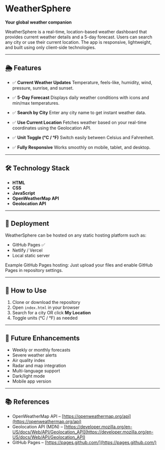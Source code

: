 # WeatherSphere

**Your global weather companion**

WeatherSphere is a real-time, location-based weather dashboard that provides current weather details and a 5-day forecast. Users can search any city or use their current location. The app is responsive, lightweight, and built using only client-side technologies.

---

## 🌦️ Features

* ✅ **Current Weather Updates**
  Temperature, feels-like, humidity, wind, pressure, sunrise, and sunset.

* ✅ **5-Day Forecast**
  Displays daily weather conditions with icons and min/max temperatures.

* ✅ **Search by City**
  Enter any city name to get instant weather data.

* ✅ **Use Current Location**
  Fetches weather based on your real-time coordinates using the Geolocation API.

* ✅ **Unit Toggle (°C / °F)**
  Switch easily between Celsius and Fahrenheit.

* ✅ **Fully Responsive**
  Works smoothly on mobile, tablet, and desktop.

---

## 🛠️ Technology Stack

* **HTML**
* **CSS**
* **JavaScript**
* **OpenWeatherMap API**
* **Geolocation API**

---

## 🚀 Deployment

WeatherSphere can be hosted on any static hosting platform such as:

* GitHub Pages ✅
* Netlify / Vercel
* Local static server

Example GitHub Pages hosting:
Just upload your files and enable GitHub Pages in repository settings.

---

## 📂 How to Use

1. Clone or download the repository
2. Open `index.html` in your browser
3. Search for a city OR click **My Location**
4. Toggle units (°C / °F) as needed

---

## 🔮 Future Enhancements

* Weekly or monthly forecasts
* Severe weather alerts
* Air quality index
* Radar and map integration
* Multi-language support
* Dark/light mode
* Mobile app version

---

## 📚 References

* OpenWeatherMap API – [https://openweathermap.org/api](https://openweathermap.org/api)
* Geolocation API (MDN) – [https://developer.mozilla.org/en-US/docs/Web/API/Geolocation_API](https://developer.mozilla.org/en-US/docs/Web/API/Geolocation_API)
* GitHub Pages – [https://pages.github.com/](https://pages.github.com/)



